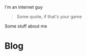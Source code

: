 I'm an internet guy

> Some quote, if that's your game

Some stuff about me

# Blog

<article></article>
